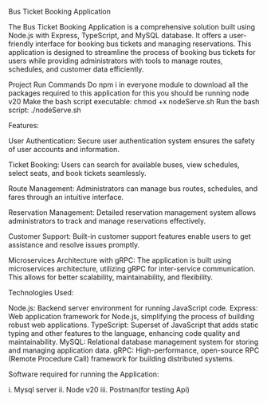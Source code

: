 Bus Ticket Booking Application

The Bus Ticket Booking Application is a comprehensive solution built using Node.js with Express, TypeScript, and MySQL database.
It offers a user-friendly interface for booking bus tickets and managing reservations. 
This application is designed to streamline the process of booking bus tickets for users while providing administrators with tools to manage routes, schedules, and customer data efficiently.

Project Run Commands
Do npm i in everyone module to download all the packages required to this application for this you should be running node v20
Make the bash script executable: chmod +x nodeServe.sh
Run the bash script: ./nodeServe.sh


Features:

User Authentication: Secure user authentication system ensures the safety of user accounts and information.

Ticket Booking: Users can search for available buses, view schedules, select seats, and book tickets seamlessly.

Route Management: Administrators can manage bus routes, schedules, and fares through an intuitive interface.

Reservation Management: Detailed reservation management system allows administrators to track and manage reservations effectively.

Customer Support: Built-in customer support features enable users to get assistance and resolve issues promptly.

Microservices Architecture with gRPC: The application is built using microservices architecture, utilizing gRPC for inter-service communication. 
This allows for better scalability, maintainability, and flexibility.




Technologies Used:

Node.js: Backend server environment for running JavaScript code.
Express: Web application framework for Node.js, simplifying the process of building robust web applications.
TypeScript: Superset of JavaScript that adds static typing and other features to the language, enhancing code quality and maintainability.
MySQL: Relational database management system for storing and managing application data.
gRPC: High-performance, open-source RPC (Remote Procedure Call) framework for building distributed systems.



Software required for running the Application:

i. Mysql server 
ii. Node v20 
iii. Postman(for testing Api)